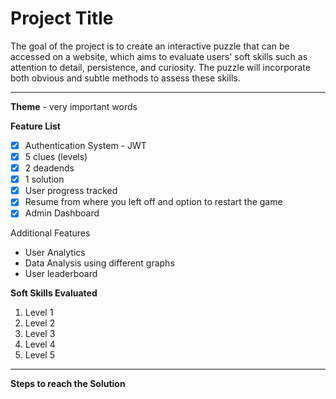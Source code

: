 # Project Title

The goal of the project is to create an interactive puzzle that can be accessed on a website, which aims to evaluate users' soft skills such as attention to detail, persistence, and curiosity. The puzzle will incorporate both obvious and subtle methods to assess these skills.

---

**Theme** - very important words

**Feature List**
- [x] Authentication System - JWT
- [x] 5 clues (levels)
- [x] 2 deadends
- [x] 1 solution
- [x] User progress tracked
- [x] Resume from where you left off and option to restart the game
- [x] Admin Dashboard 

Additional Features
- User Analytics
- Data Analysis using different graphs
- User leaderboard

**Soft Skills Evaluated**
1. Level 1
2. Level 2
3. Level 3
4. Level 4
5. Level 5

---

**Steps to reach the Solution**
